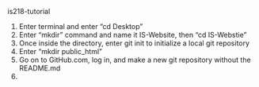 is218-tutorial

1. Enter terminal and enter “cd Desktop”
2. Enter “mkdir” command and name it IS-Website, then “cd IS-Webstie”
3. Once inside the directory, enter git init to initialize a local git repository
4. Enter “mkdir public_html”  
5. Go on to GitHub.com, log in, and make a new git repository without the README.md
6. 
